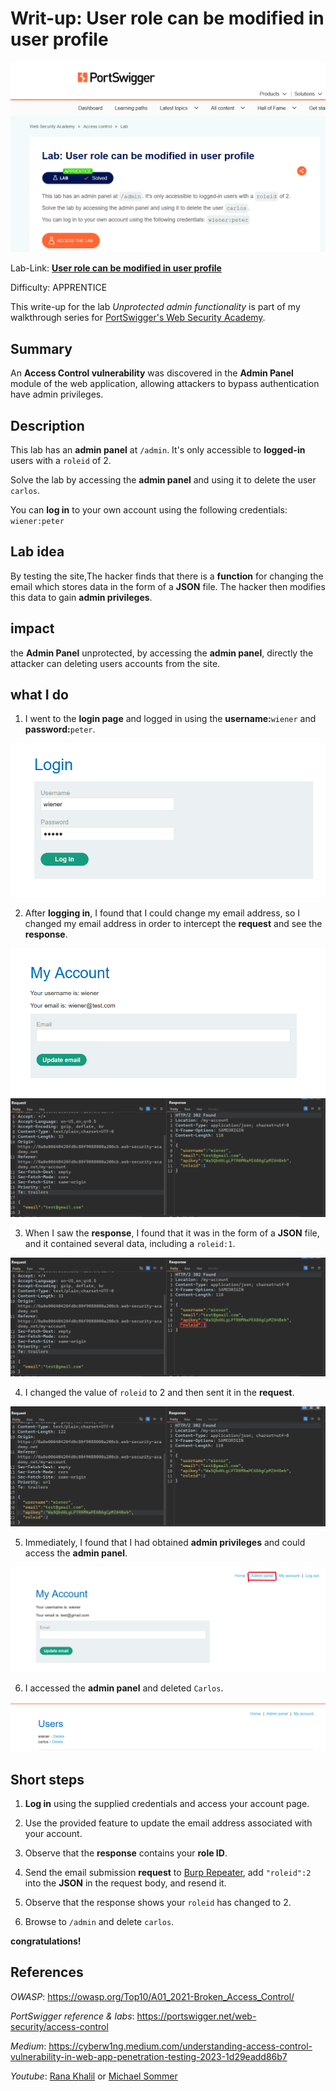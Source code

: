 # Writ-up: User role can be modified in user profile

![](img/logo.png)

Lab-Link: **[User role can be modified in user profile](https://portswigger.net/web-security/access-control/lab-user-role-can-be-modified-in-user-profile)**

Difficulty: APPRENTICE

This write-up for the lab *Unprotected admin functionality* is part of my walkthrough series for [PortSwigger's Web Security Academy](https://portswigger.net/web-security).


## Summary

An __Access Control vulnerability__ was discovered in the __Admin Panel__ module of the web application, allowing attackers to bypass authentication have admin privileges.


## Description

 This lab has an **admin panel** at `/admin`. It's only accessible to **logged-in** users with a `roleid` of 2.

Solve the lab by accessing the **admin panel** and using it to delete the user `carlos`.

You can **log in** to your own account using the following credentials: `wiener:peter`

## Lab idea

By testing the site,The hacker finds that there is a **function** for changing the email which stores data in the form of a **JSON** file. The hacker then modifies this data to gain **admin privileges**.

## impact

the __Admin Panel__ unprotected, by accessing the **admin panel**, directly the attacker can deleting users accounts from the site.

## what I do

1. I went to the **login page** and logged in using the **username:**`wiener` and **password:**`peter`.

![](img/login.png)

2. After **logging in**, I found that I could change my email address, so I changed my email address in order to intercept the **request** and see the **response**.

![](img/update_email.png)
![](img/email_request&response.png)

3. When I saw the **response**, I found that it was in the form of a **JSON** file, and it contained several data, including a `roleid:1`.

![](img/roleid=1.png)

4. I changed the value of `roleid` to 2 and then sent it in the **request**.

![](img/roleid=2.png)

5. Immediately, I found that I had obtained **admin privileges** and could access the **admin panel**.

![](img/admin_panel.png)

6. I accessed the **admin panel** and deleted `Carlos`.

![](img/delete_carlos.png)

## Short steps

1. __Log in__ using the supplied credentials and access your account page. 

2. Use the provided feature to update the email address associated with your account.

3. Observe that the __response__ contains your __role ID__.

4. Send the email submission __request__ to [Burp Repeater](https://portswigger.net/burp/documentation/desktop/tools/repeater), add `"roleid":2` into the __JSON__ in the request body, and resend it. 

5. Observe that the response shows your `roleid` has changed to 2.

6. Browse to `/admin` and delete `carlos`.

__congratulations!__

## References

*OWASP*: https://owasp.org/Top10/A01_2021-Broken_Access_Control/

*PortSwigger reference & labs*: https://portswigger.net/web-security/access-control

*Medium*: https://cyberw1ng.medium.com/understanding-access-control-vulnerability-in-web-app-penetration-testing-2023-1d29eadd86b7

*Youtube*: [Rana Khalil](https://youtu.be/jjfe7WRN76o?si=laqgrMnsuIYnkFax) or [Michael Sommer](https://youtu.be/4AXJpx7F9YY?si=zCWxNTHIyXrgzb7S)